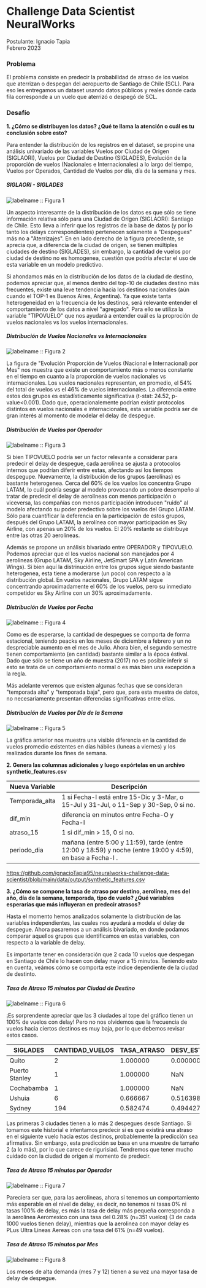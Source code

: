 # Challenge Data Scientist NeuralWorks

Postulante: Ignacio Tapia  
Febrero 2023

### Problema
El problema consiste en predecir la probabilidad de atraso de los vuelos que aterrizan o despegan del aeropuerto de Santiago de Chile (SCL). Para eso les entregamos un dataset usando datos públicos y reales donde cada fila corresponde a un vuelo que aterrizó o despegó de SCL.

### Desafío

**1. ¿Cómo se distribuyen los datos? ¿Qué te llama la atención o cuál es tu conclusión sobre esto?**

Para entender la distribución de los registros en el dataset, se propine una análisis univariado de las variables Vuelos por Ciudad de Origen (SIGLAORI), Vuelos por Ciudad de Destino (SIGLADES), Evolución de la proporción de vuelos (Nacionales e Internacionales) a lo largo del tiempo, Vuelos por Operados, Cantidad de Vuelos por día, día de la semana y mes.

##### SIGLAORI - SIGLADES

![labelname :: Figura 1](https://github.com/ignacioTapia95/neuralworks-challenge-data-scientist/blob/main/notebooks/results/img/01_DATA_DISTR_VUELOS_SIGLAOR-SIGLADES.png)

Un aspecto interesamte de la distribución de los datos es que sólo se tiene información relativa sólo para una Ciudad de Origen (SIGLAORI): Santiago de Chile. Esto lleva a inferir que los registros de la base de datos (y por lo tanto los delays correspondientes) pertenecen solamente a "Despegues" más no a "Aterrizajes". En en lado derecho de la figura precedente, se aprecia que, a diferencia de la ciudad de origen, se tienen múltiples ciudades de destino (SIGLADES), sin embargo, la cantidad de vuelos por ciudad de destino no es homogenea, cuestión que podría afectar el uso de esta variable en un modelo predictivo.

Si ahondamos más en la distribución de los datos de la ciudad de destino, podemos apreciar que, al menos dentro del top-10 de ciudades destino más frecuentes, existe una leve tendencia hacia los destinos nacionales (aún cuando el TOP-1 es Buenos Aires, Argentina). Ya que existe tanta heterogeneidad en la frecuencia de los destinos, será relevante entender el comportamiento de los datos a nivel "agregado". Para ello se utiliza la variable "TIPOVUELO" que nos ayudará a entender cuál es la proproción de vuelos nacionales vs los vuelos internacionales. 

##### Distribución de Vuelos Nacionales vs Internacionales

![labelname :: Figura 2](https://github.com/ignacioTapia95/neuralworks-challenge-data-scientist/blob/main/notebooks/results/img/01_DATA_DISTR_VUELOS_NACIONAL-INTERNACIONAL.png)

La figura de "Evolución Proporción de Vuelos (Nacional e Internacional) por Mes" nos muestra que existe un comportamiento más o menos constante en el tiempo en cuanto a la proporción de vuelos nacionales vs internacionales. Los vuelos nacionales representan, en promedio, el 54% del total de vuelos vs el 46% de vuelos internacionales. La diferencia entre estos dos grupos es estadísticamente significativa (t-stat: 24.52, p-value<0.001). Dado que, operacionalemente podrían existir protocolos distintos en vuelos nacionales e internacionales, esta variable podría ser de gran interés al momento de modelar el delay de despegue.

##### Distribución de Vuelos por Operador

![labelname :: Figura 3](https://github.com/ignacioTapia95/neuralworks-challenge-data-scientist/blob/main/notebooks/results/img/01_DATA_DISTR_VUELOS_OPERADOR.png)

Si bien TIPOVUELO podría ser un factor relevante a considerar para predecir el delay de despegue, cada aerolínea se ajusta a protocolos internos que podrían diferir entre estas, afectando así los tiempos despegupe. Nuevamente, la distribución de los grupos (aerolínas) es bastante heterogenea. Cerca del 60% de los vuelos los concentra Grupo LATAM, lo cuál podría sesgar al modelo provocando un pobre desempeño al tratar de predecir el delay de aerolíneas con menos participación o viceversa, las compañías con menos participación introducen "ruido" al modelo afectando su poder predectivo sobre los vuelos del Grupo LATAM. Sólo para cuantíficar la deferencia en la participación de estos grupos, después del Grupo LATAM, la aerolínea con mayor participación es Sky Airline, con apenas un 20% de los vuelos. El 20% restante se distribuye entre las otras 20 aerolíneas.

Además se propone un análisis bivariado entre OPERADOR y TIPOVUELO. Podemos apreciar que el los vuelos nacional son manejados por 4 aerolineas (Grupo LATAM, Sky Airline, JetSmart SPA y Latin American Wings). Si bien aquí la distrinución entre los grupos sigue siendo bastante heterogenea, esta tiene a moderarse (un poco) con respecto a la distribución global. En vuelos nacionales, Grupo LATAM sigue concentrando aproximadamente el 60% de los vuelos, pero su inmediato competidor es Sky Airline con un 30% aproximadamente.

##### Distribución de Vuelos por Fecha

![labelname :: Figura 4](https://github.com/ignacioTapia95/neuralworks-challenge-data-scientist/blob/main/notebooks/results/img/01_DATA_DISTR_VUELOS_FECHA.png)

Como es de esperarse, la cantidad de despegues se comporta de forma estacional, teniendo peacks en los meses de diciembre a febrero y un no despreciable aumento en el mes de Julio. Ahora bien, el segundo semestre tienen comportamiento (en cantidad) bastante similar a la época éstival. Dado que sólo se tiene un año de muestra (2017) no es posible inferir si esto se trata de un comportamiento normal o es más bien una excepción a la regla.

Más adelante veremos que existen algunas fechas que se consideran "temporada alta" y "temporada baja", pero que, para esta muestra de datos, no necesariamente presentan diferencias significativas entre ellas.

##### Distribución de Vuelos por Día de la Semana

![labelname :: Figura 5](https://github.com/ignacioTapia95/neuralworks-challenge-data-scientist/blob/main/notebooks/results/img/01_DATA_DISTR_VUELOS_DIA-SEMANA.png)

La gráfica anterior nos muestra una visible diferencia en la cantidad de vuelos promedio existentes en días hábiles (luneas a viernes) y los realizados durante los fines de semana.


**2. Genera las columnas adicionales y luego expórtelas en un archivo synthetic_features.csv**

|Nueva Variable|Descripción|
|-|-|
|Temporada_alta | 1 si Fecha-I está entre 15-Dic y 3-Mar, o 15-Jul y 31-Jul, o 11-Sep y 30-Sep, 0 si no.|
|dif_min | diferencia en minutos entre Fecha-O y Fecha-I |
|atraso_15 | 1 si dif_min > 15, 0 si no.|
|periodo_dia | mañana (entre 5:00 y 11:59), tarde (entre 12:00 y 18:59) y noche (entre 19:00 y 4:59), en base a Fecha-I .|

https://github.com/ignacioTapia95/neuralworks-challenge-data-scientist/blob/main/data/output/synthetic_features.csv


**3. ¿Cómo se compone la tasa de atraso por destino, aerolínea, mes del año, día de la semana, temporada, tipo de vuelo? ¿Qué variables esperarías que más influyeran en predecir atrasos?**

Hasta el momento hemos analizados solamente la distribución de las variables independientes, las cuales nos ayudará a modela el delay de despegue. Ahora pasaremos a un análisis bivariado, en donde podamos comparar aquellos grupos que identificamos en estas variables, con respecto a la variable de delay.

Es importante tener en consideración que 2 cada 10 vuelos que despegan en Santiago de Chile lo hacen con delay mayor a 15 minutos. Teniendo esto en cuenta, veámos cómo se comporta este indice dependiente de la ciudad de destinto.

##### Tasa de Atraso 15 minutos por Ciudad de Destino
![labelname :: Figura 6](https://github.com/ignacioTapia95/neuralworks-challenge-data-scientist/blob/main/notebooks/results/img/02_DELAY_ANALYSIS_CIUDAD-DESTINO.png)

¡Es sorprendente apreciar que las 3 ciudades al tope del gráfico tienen un 100% de vuelos con delay! Pero no nos olvidemos que la frecuencia de vuelos hacia ciertos destinos es muy baja, por lo que debemos revisar estos casos. 

|SIGLADES|CANTIDAD_VUELOS|TASA_ATRASO|DESV_EST| 			
|--|--|--|--|
|Quito          |	2 |	1.000000 |	0.000000|
|Puerto Stanley |1    |	1.000000 |	NaN|
Cochabamba      |	1 |	1.000000 |	NaN|
|Ushuia         |	6 |	0.666667 |0.516398|
|Sydney         |194  | 0.582474 |	0.494427|

Las primeras 3 ciudades tienen a lo más 2 despegues desde Santiago. Si tomamos este historial e intentamos predecir si es que existirá una atraso en el siguiente vuelo hacia estos destinos, probablemente la predicción sea afirmativa. Sin embargo, esta predicción se basa en una muestre de tamaño 2 (a lo más), por lo que carece de rigurisiad. Tendremos que tener mucho cuidado con la ciudad de origen al momento de predecir.

##### Tasa de Atraso 15 minutos por Operador

![labelname :: Figura 7](https://github.com/ignacioTapia95/neuralworks-challenge-data-scientist/blob/main/notebooks/results/img/02_DELAY_ANALYSIS_OPERADOR.png)

Pareciera ser que, para las aerolineas, ahora si tenemos un comportamiento más esperable en el nivel de delay, es decir, no tenemos ni tasas 0% ni tasas 100% de delay, es más la tasa de delay más pequeña corresponda a la aerolinea Aeromexico con una tasa del 0.28% (n=351 vuelos) (3 de cada 1000 vuelos tienen delay), mientras que la aerolinea con mayor delay es PLus Ultra Lineas Aereas con una tasa del 61% (n=49 vuelos).


##### Tasa de Atraso 15 minutos por Mes

![labelname :: Figura 8](https://github.com/ignacioTapia95/neuralworks-challenge-data-scientist/blob/main/notebooks/results/img/02_DELAY_ANALYSIS_MES.png)

Los meses de alta demanda (mes 7 y 12) tienen a su vez una mayor tasa de delay de despegue. 